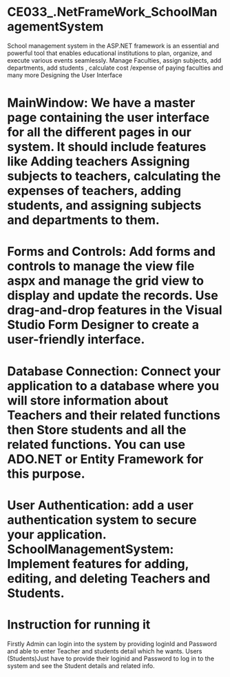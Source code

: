 # CE033_.NetFrameWork_SchoolManagementSystem
School management system in the ASP.NET framework is an essential and powerful tool that enables educational institutions to plan, organize, and execute various events seamlessly. Manage Faculties, assign subjects, add departments, add students , calculate cost /expense of  paying faculties and many more
Designing the User Interface
# MainWindow: We have a master page containing the user interface for all the different pages in our system. It should include features like Adding teachers Assigning subjects to teachers, calculating the expenses of teachers, adding students, and assigning subjects and departments to them.
# Forms and Controls: Add forms and controls to manage the view file aspx and manage the grid view to display and update the records. Use drag-and-drop features in the Visual Studio Form Designer to create a user-friendly interface.

# Database Connection: Connect your application to a database where you will store information about Teachers and their related functions then Store students and all the related functions. You can use ADO.NET or Entity Framework for this purpose.

# User Authentication:  add a user authentication system to secure your application. SchoolManagementSystem: Implement features for adding, editing, and deleting Teachers and Students.

# Instruction for running it
Firstly Admin can login into the system by providing loginId and Password and able to enter Teacher and students  detail which he wants. Users (Students)Just have to provide their loginid and Password to log in to the system and see the Student details and related info.
